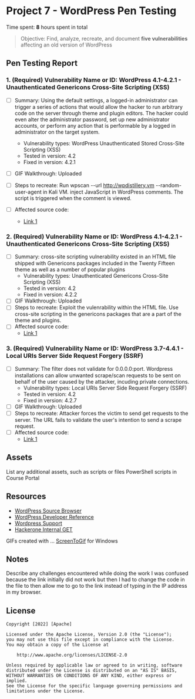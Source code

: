 # Project 7 - WordPress Pen Testing

Time spent: **8** hours spent in total

> Objective: Find, analyze, recreate, and document **five vulnerabilities** affecting an old version of WordPress

## Pen Testing Report

### 1. (Required) Vulnerability Name or ID: WordPress 4.1-4.2.1 - Unauthenticated Genericons Cross-Site Scripting (XSS)

- [ ] Summary: Using the default settings, a logged-in administrator can trigger a series of actions that would allow the hacker to run arbitrary code on the server through theme and plugin editors. The hacker could even alter the administrator password, set up new administrator accounts, or perform any action that is performable by a logged in administrator on the target system.
  - Vulnerability types: WordPress Unauthenticated Stored Cross-Site Scripting (XSS)
  - Tested in version: 4.2
  - Fixed in version: 4.2.1
- [ ] GIF Walkthrough: Uploaded
- [ ] Steps to recreate: Run wpscan --url http://wpdistillery.vm --random-user-agent in Kali VM. inject JavaScript in 
WordPress comments. The script is triggered when the comment is viewed.

- [ ] Affected source code:
  - [Link 1](https://core.trac.wordpress.org/browser/tags/version/src/source_file.php)
  
### 2. (Required) Vulnerability Name or ID: WordPress 4.1-4.2.1 - Unauthenticated Genericons Cross-Site Scripting (XSS)

- [ ] Summary: cross-site scripting vulnerability existed in an HTML file shipped with  Genericons packages included in the Twenty Fifteen theme as well as a number of popular plugins
  - Vulnerability types: Unauthenticated Genericons Cross-Site Scripting (XSS)
  - Tested in version: 4.2
  - Fixed in version: 4.2.2
- [ ] GIF Walkthrough: Uploaded
- [ ] Steps to recreate: Exploit the vulenrability within the HTML file. Use cross-site scripting in the genericons packages that are a part of the theme and plugins.
- [ ] Affected source code:
  - [Link 1](https://core.trac.wordpress.org/browser/tags/version/src/source_file.php)

### 3. (Required) Vulnerability Name or ID: WordPress 3.7-4.4.1 - Local URIs Server Side Request Forgery (SSRF)

- [ ] Summary: The filter does not validate for 0.0.0.0:port. Wordpress installations can allow unwanted scrape/scan requests to be sent on behalf of the user caused by the attacker, incuding private connections.
  - Vulnerability types: Local URIs Server Side Request Forgery (SSRF)
  - Tested in version: 4.2
  - Fixed in version: 4.2.7
- [ ] GIF Walkthrough: Uploaded
- [ ] Steps to recreate: Attacker forces the victim to send get requests to the server. The URL fails to validate the user's intention to send a scrape request.
- [ ] Affected source code:
  - [Link 1](https://core.trac.wordpress.org/browser/tags/version/src/source_file.php)

## Assets

List any additional assets, such as scripts or files
PowerShell scripts in Course Portal

## Resources

- [WordPress Source Browser](https://core.trac.wordpress.org/browser/)
- [WordPress Developer Reference](https://developer.wordpress.org/reference/)
- [Wordpress Support](https://wordpress.org/support/wordpress-version/version-4-2-2/)
- [Hackerone Internal GET](https://hackerone.com/reports/110801)

GIFs created with  ...
[ScreenToGif](https://www.screentogif.com/) for Windows

## Notes

Describe any challenges encountered while doing the work
I was confused because the link initially did not work but then I had to change the code in the file to then allow me to go to the link instead of typing in the IP address in my browser.

## License

    Copyright [2022] [Apache]

    Licensed under the Apache License, Version 2.0 (the "License");
    you may not use this file except in compliance with the License.
    You may obtain a copy of the License at

        http://www.apache.org/licenses/LICENSE-2.0

    Unless required by applicable law or agreed to in writing, software
    distributed under the License is distributed on an "AS IS" BASIS,
    WITHOUT WARRANTIES OR CONDITIONS OF ANY KIND, either express or implied.
    See the License for the specific language governing permissions and
    limitations under the License.
